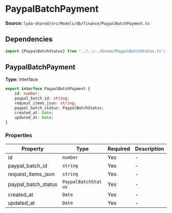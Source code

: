 # PaypalBatchPayment

**Source:** `lyda-shared/src/Models/db/finance/PaypalBatchPayment.ts`

## Dependencies

```typescript
import {PaypalBatchStatus} from "../../../Enums/PaypalBatchStatus.ts";
```

## PaypalBatchPayment

**Type:** interface

```typescript
export interface PaypalBatchPayment {
    id: number;
    paypal_batch_id: string;
    request_items_json: string;
    paypal_batch_status: PaypalBatchStatus;
    created_at: Date;
    updated_at: Date;
}
```

### Properties

| Property | Type | Required | Description |
|----------|------|----------|-------------|
| id | `number` | Yes | - |
| paypal_batch_id | `string` | Yes | - |
| request_items_json | `string` | Yes | - |
| paypal_batch_status | `P​a​y​p​a​l​B​a​t​c​h​S​t​a​t​u​s` | Yes | - |
| created_at | `D​a​t​e` | Yes | - |
| updated_at | `D​a​t​e` | Yes | - |


